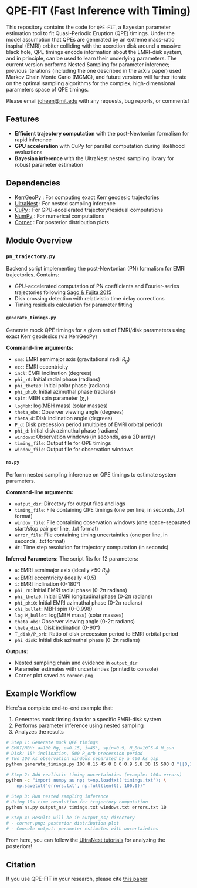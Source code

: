 # QPE-FIT (Fast Inference with Timing)

This repository contains the code for `QPE-FIT`, a Bayesian parameter estimation tool to fit Quasi-Periodic Eruption (QPE) timings. Under the model assumption that QPEs are generated by an extreme mass-ratio inspiral (EMRI) orbiter colliding with the accretion disk around a massive black hole, QPE timings encode information about the EMRI-disk system, and in principle, can be used to learn their underlying parameters. The current version performs Nested Sampling for parameter inference; previous iterations (including the one described in the arXiv paper) used Markov Chain Monte Carlo (MCMC), and future versions will further iterate on the optimal sampling algorithms for the complex, high-dimensional parameters space of QPE timings.

Please email joheen@mit.edu with any requests, bug reports, or comments!

## Features

- **Efficient trajectory computation** with the post-Newtonian formalism for rapid inference
- **GPU acceleration** with CuPy for parallel computation during likelihood evaluations
- **Bayesian inference** with the UltraNest nested sampling library for robust parameter estimation

## Dependencies

- [KerrGeoPy](https://kerrgeopy.readthedocs.io/en/latest/) : For computing exact Kerr geodesic trajectories
- [UltraNest](https://johannesbuchner.github.io/UltraNest) : For nested sampling inference
- [CuPy](https://cupy.dev/) : For GPU-accelerated trajectory/residual computations
- [NumPy](https://numpy.org/) : For numerical computations
- [Corner](https://corner.readthedocs.io/) : For posterior distribution plots

## Module Overview

### `pn_trajectory.py`
Backend script implementing the post-Newtonian (PN) formalism for EMRI trajectories. Contains:
- GPU-accelerated computation of PN coefficients and Fourier-series trajectories following [Sago & Fujita 2015](https://arxiv.org/abs/1505.01600)
- Disk crossing detection with relativistic time delay corrections
- Timing residuals calculation for parameter fitting

#### `generate_timings.py`
Generate mock QPE timings for a given set of EMRI/disk parameters using exact Kerr geodesics (via KerrGeoPy)

**Command-line arguments:**
- `sma`: EMRI semimajor axis (gravitational radii $R_g$)
- `ecc`: EMRI eccentricity
- `incl`: EMRI inclination (degrees)
- `phi_r0`: Initial radial phase (radians)
- `phi_theta0`: Initial polar phase (radians)
- `phi_phi0`: Initial azimuthal phase (radians)
- `spin`: MBH spin parameter ($\chi_\bullet$)
- `logMbh`: log(MBH mass) (solar masses)
- `theta_obs`: Observer viewing angle (degrees)
- `theta_d`: Disk inclination angle (degrees)
- `P_d`: Disk precession period (multiples of EMRI orbital period)
- `phi_d`: Initial disk azimuthal phase (radians)
- `windows`: Observation windows (in seconds, as a 2D array)
- `timing_file`: Output file for QPE timings
- `window_file`: Output file for observation windows

#### `ns.py`
Perform nested sampling inference on QPE timings to estimate system parameters.

**Command-line arguments:**
- `output_dir`: Directory for output files and logs
- `timing_file`: File containing QPE timings (one per line, in seconds, .txt format)
- `window_file`: File containing observation windows (one space-separated start/stop pair per line, .txt format)
- `error_file`: File containing timing uncertainties (one per line, in seconds, .txt format)
- `dt`: Time step resolution for trajectory computation (in seconds)

**Inferred Parameters:**
The script fits for 12 parameters:
- `a`: EMRI semimajor axis (ideally >50 $R_g$)
- `e`: EMRI eccentricity (ideally <0.5)
- `i`: EMRI inclination (0-180°)
- `phi_r0`: Initial EMRI radial phase (0-2π radians)
- `phi_theta0`: Initial EMRI longitudinal phase (0-2π radians)
- `phi_phi0`: Initial EMRI azimuthal phase (0-2π radians)
- `chi_bullet`: MBH spin (0-0.998)
- `log M_bullet`: log(MBH mass) (solar masses)
- `theta_obs`: Observer viewing angle (0-2π radians)
- `theta_disk`: Disk inclination (0-90°)
- `T_disk/P_orb`: Ratio of disk precession period to EMRI orbital period
- `phi_disk`: Initial disk azimuthal phase (0-2π radians)

**Outputs:**
- Nested sampling chain and evidence in `output_dir`
- Parameter estimates with uncertainties (printed to console)
- Corner plot saved as `corner.png`

## Example Workflow

Here's a complete end-to-end example that:
1. Generates mock timing data for a specific EMRI-disk system
2. Performs parameter inference using nested sampling
3. Analyzes the results

```bash
# Step 1: Generate mock QPE timings
# EMRI/MBH: a=100 Rg, e=0.15, i=45°, spin=0.9, M_BH=10^5.8 M_sun
# Disk: 15° inclination, 500 P_orb precession period
# Two 100 ks observation windows separated by a 400 ks gap
python generate_timings.py 100 0.15 45 0 0 0 0.9 5.8 30 15 500 0 "[[0,100000],[500000,600000]]" timings.txt windows.txt

# Step 2: Add realistic timing uncertainties (example: 100s errors)
python -c "import numpy as np; t=np.loadtxt('timings.txt'); \
    np.savetxt('errors.txt', np.full(len(t), 100.0))"

# Step 3: Run nested sampling inference
# Using 10s time resolution for trajectory computation
python ns.py output_ns/ timings.txt windows.txt errors.txt 10

# Step 4: Results will be in output_ns/ directory
# - corner.png: posterior distribution plot
# - Console output: parameter estimates with uncertainties
```
From here, you can follow the [UltraNest tutorials](https://johannesbuchner.github.io/UltraNest/using-ultranest.html) for analyzing the posteriors!

## Citation

If you use QPE-FIT in your research, please cite [this paper](https://arxiv.org/abs/2508.20162)
